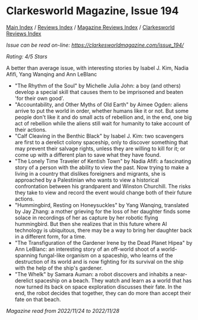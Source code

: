 # Clarkesworld Magazine, Issue 194

[Main Index](../../../README.md) / [Reviews Index](../../README.md) / [Magazine Reviews Index](../README.md) / [Clarkesworld Reviews Index](README.md)

*Issue can be read on-line: <https://clarkesworldmagazine.com/issue_194/>*

*Rating: 4/5 Stars*

A better than average issue, with interesting stories by Isabel J. Kim, Nadia Afifi, Yang Wanqing and Ann LeBlanc

- "The Rhythm of the Soul" by Michelle Julia John: a boy (and others) develop a special skill that causes them to be imprisoned and beaten 'for their own good'.
- "Accountability, and Other Myths of Old Earth" by Aimee Ogden: aliens arrive to put the world in order, whether humans like it or not. But some people don't like it and do small acts of rebellion and, in the end, one big act of rebellion while the aliens still wait for humanity to take account of their actions.
- "Calf Cleaving in the Benthic Black" by Isabel J. Kim: two scavengers are first to a derelict colony spaceship, only to discover something that may prevent their salvage rights, unless they are willing to kill for it; or come up with a different plan to save what they have found.
- "The Lonely Time Traveler of Kentish Town" by Nadia Afifi: a fascinating story of a person with the ability to view the past. Now trying to make a living in a country that dislikes foreigners and migrants, she is approached by a Palestinian who wants to view a historical confrontation between his grandparent and Winston Churchill. The risks they take to view and record the event would change both of their future actions.
- "Hummingbird, Resting on Honeysuckles" by Yang Wanqing, translated by Jay Zhang: a mother grieving for the loss of her daughter finds some solace in recordings of her as capture by her robotic flying hummingbird. But then she realizes that in this future where AI technology is ubiquitous, there may be a way to bring her daughter back in a different form, for a time.
- "The Transfiguration of the Gardener Irene by the Dead Planet Hipea" by Ann LeBlanc: an interesting story of an off-world shoot of a world-spanning fungal-like organism on a spaceship, who learns of the destruction of its world and is now fighting for its survival on the ship with the help of the ship's gardener.
- "The Whelk" by Samara Auman: a robot discovers and inhabits a near-derelict spaceship on a beach. They watch and learn as a world that has now turned its back on space exploration discusses their fate. In the end, the robot decides that together, they can do more than accept their fate on that beach.

*Magazine read from 2022/11/24 to 2022/11/28*
